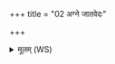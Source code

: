+++
title = "02 अग्ने जातवेदः"

+++
<details><summary>मूलम् (WS)</summary>

अग्ने जातवेदः शतं ते सन्त्वावृतः सहस्रं त उपावृतः ।  
अधा पुष्टस्येशानः पुनर्नो रयिमा कृधि ॥ २ ॥
</details>